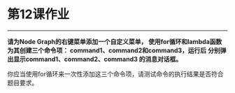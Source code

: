 # 第12课作业
---
**请为Node Graph的右键菜单添加一个自定义菜单，
使用for循环和lambda函数为其创建三个命令项：
command1、command2和command3，运行后
分别弹出显示command1、command2、command3
的消息对话框。**

你应当使用for循环来一次性添加这三个命令项，请测试命令的执行结果是否符合题目要求。